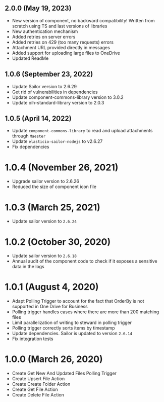 ## 2.0.0 (May 19, 2023)
* New version of component, no backward compatibility! Written from scratch using TS and last versions of libraries
* New authentication mechanism
* Added retries on server errors
* Added retries on 429 (too many requests) errors
* Attachment URL provided directly in messages
* Added support for uploading large files to OneDrive
* Updated ReadMe 

## 1.0.6 (September 23, 2022)

* Update Sailor version to 2.6.29
* Get rid of vulnerabilities in dependencies
* Update component-commons-library version to 3.0.2
* Update oih-standard-library version to 2.0.3

## 1.0.5 (April 14, 2022)
* Update `component-commons-library` to read and upload attachments through `Maester`
* Update `elasticio-sailor-nodejs` to v2.6.27
* Fix dependencies

# 1.0.4 (November 26, 2021)

* Upgrade sailor version to 2.6.26
* Reduced the size of component icon file

# 1.0.3 (March 25, 2021)

* Update sailor version to `2.6.24`

# 1.0.2 (October 30, 2020)

* Update sailor version to `2.6.18`
* Annual audit of the component code to check if it exposes a sensitive data in the logs

# 1.0.1 (August 4, 2020)

* Adapt Polling Trigger to account for the fact that OrderBy is not supported in One Drive for Business
* Polling trigger handles cases where there are more than 200 matching files
* Limit parallelization of writing to steward in polling trigger
* Polling trigger correctly sorts items by timestamp
* Update dependencies. Sailor is updated to version `2.6.14`
* Fix integration tests

# 1.0.0 (March 26, 2020)

* Create Get New And Updated Files Polling Trigger
* Create Upsert File Action
* Create Create Folder Action
* Create Get File Action
* Create Delete File Action